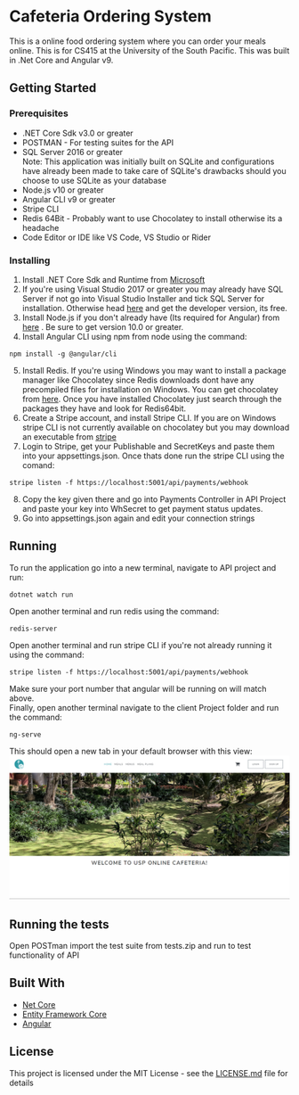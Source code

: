 # Cafeteria Ordering System

This is a online food ordering system where you can order your meals online. This is for CS415 at the University of the South Pacific. This was built in .Net Core and Angular v9.

## Getting Started

### Prerequisites

* .NET Core Sdk v3.0 or greater <br />
* POSTMAN - For testing suites for the API  <br />
* SQL Server 2016 or greater <br />
 Note: This application was initially built on SQLite and configurations have already been made to take care of SQLite's drawbacks should you 
 choose to use SQLite as your database <br />
* Node.js v10 or greater <br />
* Angular CLI v9 or greater <br />
* Stripe CLI <br />
* Redis 64Bit - Probably want to use Chocolatey to install otherwise its a headache <br />
* Code Editor or IDE like VS Code, VS Studio or Rider <br />

### Installing

1. Install .NET Core Sdk and Runtime from [Microsoft](https://dotnet.microsoft.com/download)
2. If you're using Visual Studio 2017 or greater you may already have SQL Server if not go into Visual Studio Installer and tick SQL Server for installation. Otherwise
head [here](https://www.microsoft.com/en-us/sql-server/sql-server-downloads) and get the developer version, its free.
3. Install Node.js if you don't already have (Its required for Angular) from [here](https://nodejs.org/en/) . Be sure to get version 10.0 or greater.
4. Install Angular CLI using npm from node using the command: <br />
``` 
npm install -g @angular/cli
```
5. Install Redis. If you're using Windows you may want to install a package manager like Chocolatey 
since Redis downloads dont have any precompiled files for installation on Windows. You can get chocolatey from [here](https://chocolatey.org/install). 
Once you have installed Chocolatey just search through the packages they have and look for Redis64bit. <br />
6. Create a Stripe account, and install Stripe CLI. If you are on Windows stripe CLI is not currently available on chocolatey but you may download an executable from [stripe](https://stripe.com/docs/stripe-cli)
7. Login to Stripe, get your Publishable and SecretKeys and paste them into your appsettings.json. Once thats done run the stripe CLI using the comand:
```
stripe listen -f https://localhost:5001/api/payments/webhook
```
8. Copy the key given there and go into Payments Controller in API Project and paste your key into WhSecret to get payment status updates.
9. Go into appsettings.json again and edit your connection strings

## Running
To run the application go into a new terminal, navigate to API project and run:
```
dotnet watch run
```
Open another terminal and run redis using the command:
```
redis-server
```
Open another terminal and run stripe CLI if you're not already running it using the command:
```
stripe listen -f https://localhost:5001/api/payments/webhook
```
Make sure your port number that angular will be running on will match above. <br />
Finally, open another terminal navigate to the client Project folder and run the command:
```
ng-serve
```
This should open a new tab in your default browser with this view:
![Image of Home Page](https://github.com/Green-Ranger11/Online-Cafeteria-Ordering-System/blob/master/API/wwwroot/images/HomePage.PNG)

## Running the tests

Open POSTman import the test suite from tests.zip and run to test functionality of API

## Built With

* [Net Core](https://dotnet.microsoft.com/download)
* [Entity Framework Core](https://docs.microsoft.com/en-us/ef/core/)
* [Angular](https://angular.io/)

## License

This project is licensed under the MIT License - see the [LICENSE.md](LICENSE.md) file for details
